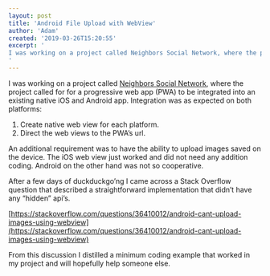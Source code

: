 ```yaml
---
layout: post
title: 'Android File Upload with WebView'
author: 'Adam'
created: '2019-03-26T15:20:55'
excerpt: '
I was working on a project called Neighbors Social Network, where the project called for for a progressive web app (PWA) to be integrated into an existing native iOS and Android app. Integration was as expected on both platforms: Create native web view for each platform. Direct the web views to the PWA&#8217;s url. An [&hellip;]
'
---
```


I was working on a project called [Neighbors Social Network](https://codingsimply.com/projects/neighbors/), where the project called for for a progressive web app (PWA) to be integrated into an existing native iOS and Android app. Integration was as expected on both platforms:

1. Create native web view for each platform.
2. Direct the web views to the PWA&#8217;s url.

An additional requirement was to have the ability to upload images saved on the device. The iOS web view just worked and did not need any addition coding. Android on the other hand was not so cooperative.

After a few days of duckduckgo&#8217;ng I came across a Stack Overflow question that described a straightforward implementation that didn&#8217;t have any &#8220;hidden&#8221; api&#8217;s.

[https://stackoverflow.com/questions/36410012/android-cant-upload-images-using-webview](https://stackoverflow.com/questions/36410012/android-cant-upload-images-using-webview)

From this discussion I distilled a minimum coding example that worked in my project and will hopefully help someone else.

<script src="https://gist.github.com/asaladino/6d13cd788f0d7eb895bfea15b683c514.js"></script>
